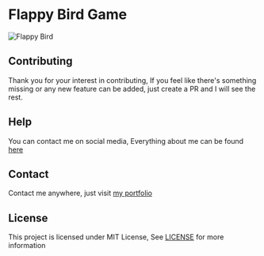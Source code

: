 # Flappy Bird Game

![Flappy Bird](https://user-images.githubusercontent.com/17960677/202863288-808aa67a-dbcf-4d5e-bad6-ed21d148195a.png)

## Contributing

Thank you for your interest in contributing, If you feel like there's something missing or any new feature can be added, just create a PR and I will see the rest.

## Help

You can contact me on social media, Everything about me can be found [here](https://mehran98ha.github.io)

## Contact

Contact me anywhere, just visit [my portfolio](https://mehran98ha.github.io)

## License

This project is licensed under MIT License, See [LICENSE](/LICENSE) for more information